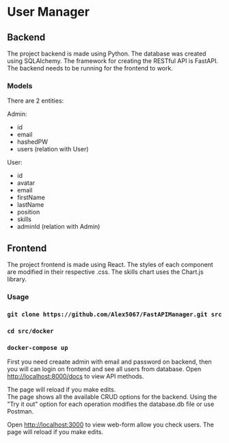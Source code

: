 # User Manager

## Backend

The project backend is made using Python.
The database was created using SQLAlchemy.
The framework for creating the RESTful API is FastAPI.
The backend needs to be running for the frontend to work.

### Models

There are 2 entities:

Admin:
*   id
*   email
*   hashedPW
*   users (relation with User)

User:
*   id
*   avatar
*   email
*   firstName
*   lastName
*   position
*   skills
*   adminId (relation with Admin)

## Frontend

The project frontend is made using React.
The styles of each component are modified in their respective .css.
The skills chart uses the Chart.js library.

### Usage

### `git clone https://github.com/Alex5067/FastAPIManager.git src`
### `cd src/docker`
### `docker-compose up`

First you need creaate admin with email and password on backend, then you will can login on frontend and see all users from database.
Open [http://localhost:8000/docs](http://localhost:8000/docs) to view API methods.

The page will reload if you make edits.\
The page shows all the available CRUD options for the backend.
Using the "Try it out" option for each operation modifies the database.db file or use Postman.


Open [http://localhost:3000](http://localhost:3000) to view web-form allow you check users.
The page will reload if you make edits.

